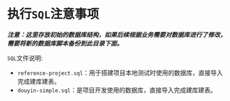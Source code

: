 # 执行`SQL`注意事项

***注意：这里存放初始的数据库结构，如果后续根据业务需要对数据库进行了修改，需要将新的数据库脚本备份到此目录下面。***

`SQL`文件说明:

- `reference-project.sql`：用于搭建项目本地测试时使用的数据库，直接导入完成建库建表。
- `douyin-simple.sql`：是项目开发使用的数据库，直接导入完成建库建表。